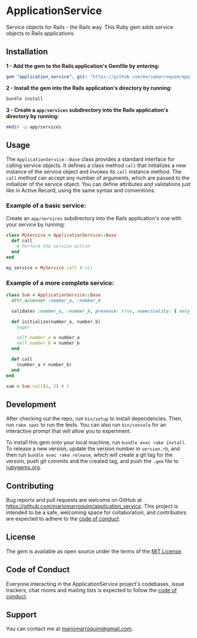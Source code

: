 # ApplicationService

Service objects for Rails - the Rails way. This Ruby gem adds service objects to Rails applications.

## Installation

**1 - Add the gem to the Rails application's Gemfile by entering:**

```yaml
gem "application_service", git: "https://github.com/mariomarroquim/application_service"
```

**2 - Install the gem into the Rails application's directory by running:**

```bash
bundle install
```

**3 - Create a `app/services` subdirectory into the Rails application's directory by running:**
```bash
mkdir -p app/services
```

## Usage

The `ApplicationService::Base` class provides a standard interface for calling service objects. It defines a class method `call` that initializes a new instance of the service object and invokes its `call` instance method. The `call` method can accept any number of arguments, which are passed to the initializer of the service object. You can define attributes and validations just like in Active Record, using the same syntax and conventions.

### Example of a basic service:

Create an `app/services` subdirectory into the Rails application's one with your service by running:
```ruby
class MyService < ApplicationService::Base
  def call
    # Perform the service action
  end
end

my_service = MyService.call # nil
```

### Example of a more complete service:
```ruby
class Sum < ApplicationService::Base
  attr_accessor :number_a, :number_b

  validates :number_a, :number_b, presence: true, numericality: { only_integer: true, greater_than: 0 }

  def initialize(number_a, number_b)
    super

    self.number_a = number_a
    self.number_b = number_b
  end

  def call
    (number_a + number_b)
  end
end

sum = Sum.call(1, 2) # 2
```

## Development

After checking out the repo, run `bin/setup` to install dependencies. Then, run `rake spec` to run the tests. You can also run `bin/console` for an interactive prompt that will allow you to experiment.

To install this gem onto your local machine, run `bundle exec rake install`. To release a new version, update the version number in `version.rb`, and then run `bundle exec rake release`, which will create a git tag for the version, push git commits and the created tag, and push the `.gem` file to [rubygems.org](https://rubygems.org).

## Contributing

Bug reports and pull requests are welcome on GitHub at https://github.com/mariomarroquim/application_service. This project is intended to be a safe, welcoming space for collaboration, and contributors are expected to adhere to the [code of conduct](https://github.com/mariomarroquim/application_service/blob/main/CODE_OF_CONDUCT.md).

## License

The gem is available as open source under the terms of the [MIT License](https://opensource.org/licenses/MIT).

## Code of Conduct

Everyone interacting in the ApplicationService project's codebases, issue trackers, chat rooms and mailing lists is expected to follow the [code of conduct](https://github.com/mariomarroquim/application_service/blob/main/CODE_OF_CONDUCT.md).

## Support

You can contact me at mariomarroquim@gmail.com.

